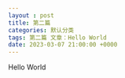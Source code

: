 ```yaml
---
layout : post
title: 第二篇
categories: 默认分类
tags: 第二篇 文章：Hello World
date: 2023-03-07 21:00:00 +0000
---
```


Hello World

